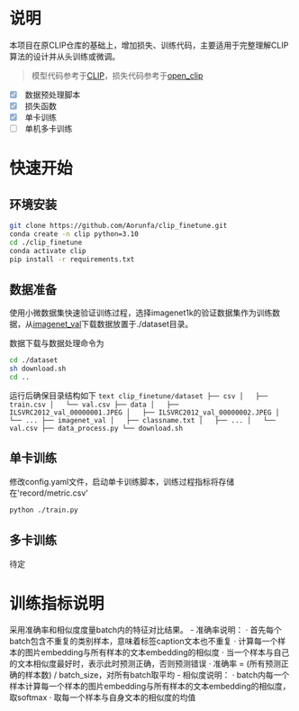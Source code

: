 # 说明
本项目在原CLIP仓库的基础上，增加损失、训练代码，主要适用于完整理解CLIP算法的设计并从头训练或微调。
> 模型代码参考于[CLIP](https://github.com/openai/CLIP)，损失代码参考于[open_clip](https://github.com/mlfoundations/open_clip)
- [x] <input type="checkbox" disabled checked> 数据预处理脚本
- [x] <input type="checkbox" disabled checked> 损失函数
- [x] <input type="checkbox" disabled checked> 单卡训练
- [ ] <input type="checkbox" disabled > 单机多卡训练

# 快速开始
## 环境安装
```bash
git clone https://github.com/Aorunfa/clip_finetune.git
conda create -n clip python=3.10
cd ./clip_finetune
conda activate clip
pip install -r requirements.txt
```

## 数据准备
使用小微数据集快速验证训练过程，选择imagenet1k的验证数据集作为训练数据，从[imagenet_val](https://modelscope.cn/datasets/tany0699/imagenet_val/files)下载数据放置于./dataset目录。

数据下载与数据处理命令为
```bash
cd ./dataset
sh download.sh
cd ..
```

运行后确保目录结构如下
    ```text
      clip_finetune/dataset
      ├── csv
      │   ├── train.csv
      │   └── val.csv
      ├── data
      │   ├── ILSVRC2012_val_00000001.JPEG
      │   ├── ILSVRC2012_val_00000002.JPEG
      │   └── ...
      ├── imagenet_val
      │   ├── classname.txt
      │   ├── ...
      │   └── val.csv
      ├── data_process.py
      └── download.sh
      ```


## 单卡训练
修改config.yaml文件，启动单卡训练脚本，训练过程指标将存储在'record/metric.csv'
```bash
python ./train.py
```

## 多卡训练
待定

# 训练指标说明
采用准确率和相似度度量batch内的特征对比结果。
    - 准确率说明：
        · 首先每个batch包含不重复的类别样本，意味着标签caption文本也不重复
        · 计算每一个样本的图片embedding与所有样本的文本embedding的相似度
        · 当一个样本与自己的文本相似度最好时，表示此时预测正确，否则预测错误
        · 准确率 = (所有预测正确的样本数) / batch_size，对所有batch取平均
    - 相似度说明：
        · batch内每一个样本计算每一个样本的图片embedding与所有样本的文本embedding的相似度，取softmax
        · 取每一个样本与自身文本的相似度的均值
